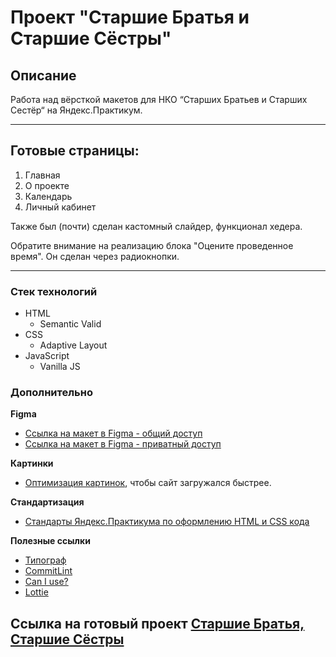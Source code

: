 # Проект "Старшие Братья и Старшие Сёстры"

## Описание
Работа над вёрсткой макетов для НКО “Старших Братьев и Старших Сестёр“ на Яндекс.Практикум.

---
## Готовые страницы:
1. Главная
2. О проекте
3. Календарь
4. Личный кабинет

Также был (почти) сделан кастомный слайдер, функционал хедера.

Обратите внимание на реализацию блока "Оцените проведенное время". Он сделан через радиокнопки.

---
### Стек технологий
* HTML
  * Semantic Valid
* CSS
  * Adaptive Layout
* JavaScript
  * Vanilla JS

### Дополнительно

**Figma**

* [Ссылка на макет в Figma - общий доступ](https://www.figma.com/file/11gCLSDOYlvkbuI3FU36Up/BBBS-for-students)
* [Ссылка на макет в Figma - приватный доступ](https://www.figma.com/team_invite/redeem/HgZCi2cxSWeHsVcZYmY2sI)

**Картинки**

* [Оптимизация картинок](https://tinypng.com/), чтобы сайт загружался быстрее.

 **Стандартизация**

* [Стандарты Яндекс.Практикума по оформлению HTML и CSS кода](https://code.s3.yandex.net/web-developer/static/design-rules/index.html)

**Полезные ссылки**

* [Типограф](https://www.artlebedev.ru/typograf/)
* [CommitLint](https://commitlint.io/)
* [Can I use?](https://caniuse.com/)
* [Lottie](https://airbnb.design/lottie/)

## Ссылка на готовый проект [Старшие Братья, Старшие Сёстры](https://whodef.github.io/bbbs/)
